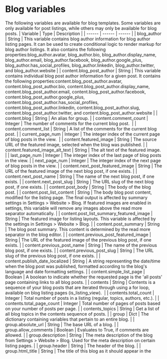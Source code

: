 # Blog variables
The following variables are available for blog templates. Some variables are only available for post listings, while others may only be available for blog posts.
| Variable | Type | Description | 
|  ------  |  ------  |  ------  | 
| blog_author | String | This variable contains blog author information for blog author listing pages. It can be used to create conditional logic to render markup for blog author listings. It also contains the following properties:blog_author.avatar, blog_author.bio, blog_author.display_name, blog_author.email, blog_author.facebook, blog_author.google_plus, blog_author.has_social_profiles, blog_author.linkedin, blog_author.twitter, and blog_author.website | 
| content.blog_post_author | String | This variable contains individual blog post author information for a given post. It contains the following properties:content.blog_post_author.avatar, content.blog_post_author.bio, content.blog_post_author.display_name, content.blog_post_author.email, content.blog_post_author.facebook, content.blog_post_author.google_plus, content.blog_post_author.has_social_profiles, content.blog_post_author.linkedin, content.blog_post_author.slug, content.blog_post_author.twitter, and content.blog_post_author.website | 
| content.blog | String | An alias for group. | 
| content.comment_count | Integer | The number of comments for the current blog post.  | 
| content.comment_list | String | A list of the comments for the current blog post. | 
| current_page_num | Integer | The integer index of the current page of blog posts in the view.  | 
| content.featured_image | String | The source URL of the featured image, selected when the blog was published. | 
| content.featured_image_alt_text | String | The alt text of the featured image. | 
| last_page_num | Integer | The integer index of the last page of blog posts in the view. | 
| next_page_num | Integer | The integer index of the next page of blog posts in the view. | 
| content.next_post_featured_image | String | The URL of the featured image of the next blog post, if one exists. | 
| content.next_post_name | String | The name of the next blog post, if one exists. | 
| content.next_post_slug | String | The URL slug of the next blog post, if one exists. | 
| content.post_body | String | The body of the blog post. | 
| content.post_list_content | String | The body blog post content, modified for the listing page. The final output is affected by summary settings in Settings > Website > Blog. If featured images are enabled in settings, this variable will remove any images above the read more separator automatically. | 
| content.post_list_summary_featured_image | String | The featured image for listing layouts. This variable is affected by the settings in Settings > Website > Blog. | 
| content.post_summary | String | The blog post summary. This content is determined by the read more separator in the blog editor. | 
| content.previous_post_featured_image | String | The URL of the featured image of the previous blog post, if one exists. | 
| content.previous_post_name | String | The name of the previous blog post, if one exists. | 
| content.previous_post_slug | String | The URL slug of the previous blog post, if one exists. | 
| content.publish_date_localized | String | A string representing the date/time when the blog post was published, formatted according to the blog's language and date formatting settings. | 
| content.simple_list_page | Boolean | A boolean to indicate whether the requested page is the 'all posts' page containing links to all blog posts. | 
| contents | String | Contents is a sequence of your blog posts that are iterated through using a for loop, available on blog listing pages (is_listing_view).  | 
| contents.total_count | Integer | Total number of posts in a listing (regular, topics, authors, etc.). | 
| contents.total_page_count | Integer | Total number of pages of posts based on your number of posts per page. | 
| contents_topics | String | Get a list of all blog topics in the contents sequence of posts. | 
| group | Dict | The dictionary containing variables that pertain to an entire blog. | 
| group.absolute_url | String | The base URL of a blog. | 
| group.allow_comments | Boolean | Evaluates to True, if comments are allowed. | 
| group.description | String | The meta description of the blog from Settings > Website > Blog. Used for the meta description on certain listing pages. | 
| group.header | String | The header of the blog. | 
| group.html_title | String | The title of this blog as it should appear in the <title> tag. | 
| group.id | String | The unique ID of a blog. This ID can be found in the URL of the Blog Dashboard for a particular blog. | 
| group.public_title | String | The title of this blog as it should appear at the top of rendered pages. | 
| group.slug | String | The path to this blog. | 
| topic | Dict | The topic variable can be used to render markup for a topic listing. It also contains the properties: topic.name and topic.slug. | 

